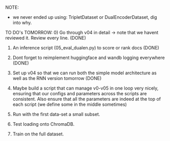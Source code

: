 

NOTE: 
- we never ended up using: TripletDataset or DualEncoderDataset, dig into why. 



TO DO's TOMORROW: 
0) Go through v04 in detail -> note that we havent reviewed it. Review every line. (DONE)
1) An inference script (05_eval_dualen.py) to score or rank docs (DONE)
2) Dont forget to reimplement huggingface and wandb logging everywhere (DONE)
3) Set up v04 so that we can run both the simple model architecture as well as the RNN version tomorrow (DONE)

4) Maybe build a script that can manage v0-v05 in one loop very nicely, ensuring that our configs and parameters across the scripts are consistent. Also ensure that all the parameters are indeed at the top of each script (we define some in the middle sometimes)

5) Run with the first data-set a small subset. 
6) Test loading onto ChromaDB. 
7) Train on the full dataset. 